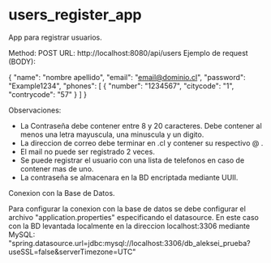 # users_register_app
App para registrar usuarios.

Method: POST
URL: http://localhost:8080/api/users
Ejemplo de request (BODY):

{
  "name": "nombre apellido",
  "email": "email@dominio.cl",
  "password": "Example1234",
  "phones": [
      {
          "number": "1234567",
          "citycode": "1",
          "contrycode": "57"
      }
   ]
}

Observaciones:
- La Contraseña debe contener entre 8 y 20 caracteres. Debe contener al menos una letra mayuscula, una minuscula y un digito.
- La direccion de correo debe terminar en .cl y contener su respectivo @ .
- El mail no puede ser registrado 2 veces.
- Se puede registrar el usuario con una lista de telefonos en caso de contener mas de uno.
- La contraseña se almacenara en la BD encriptada mediante UUII.


Conexion con la Base de Datos.

Para configurar la conexion con la base de datos se debe configurar el archivo "application.properties" especificando el datasource.
En este caso con la BD levantada localmente en la direccion localhost:3306 mediante MySQL:
"spring.datasource.url=jdbc:mysql://localhost:3306/db_aleksei_prueba?useSSL=false&serverTimezone=UTC"
